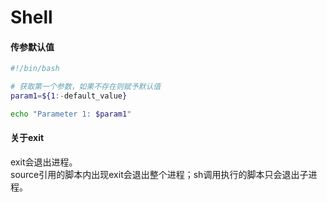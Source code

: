 Shell
=

#### 传参默认值
```bash
#!/bin/bash

# 获取第一个参数，如果不存在则赋予默认值
param1=${1:-default_value}

echo "Parameter 1: $param1"
```

#### 关于exit
exit会退出进程。  
source引用的脚本内出现exit会退出整个进程；sh调用执行的脚本只会退出子进程。  
